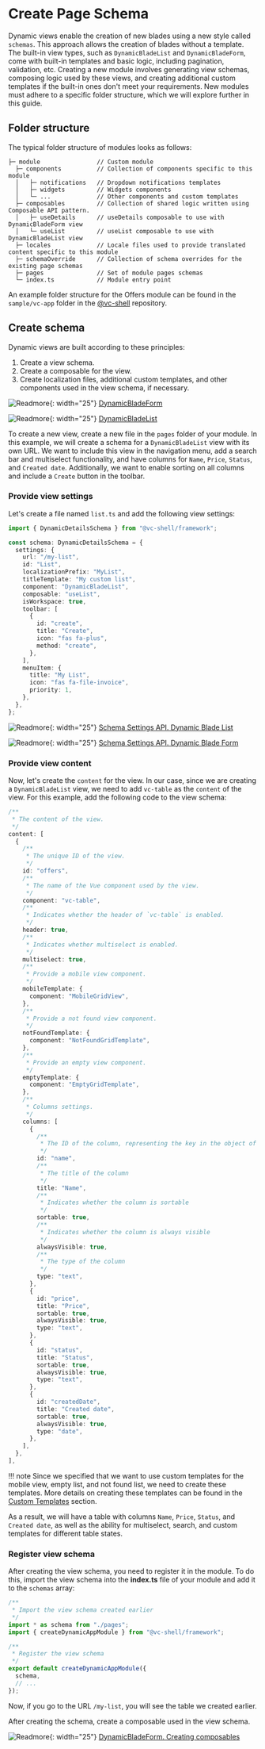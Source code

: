 # Create Page Schema

Dynamic views enable the creation of new blades using a new style called `schemas`. This approach allows the creation of blades without a template. The built-in view types, such as `DynamicBladeList` and `DynamicBladeForm`, come with built-in templates and basic logic, including pagination, validation, etc. Creating a new module involves generating view schemas, composing logic used by these views, and creating additional custom templates if the built-in ones don't meet your requirements. New modules must adhere to a specific folder structure, which we will explore further in this guide.

## Folder structure

The typical folder structure of modules looks as follows:

```
├─ module                // Custom module
  ├─ components          // Collection of components specific to this module
  │   ├─ notifications   // Dropdown notifications templates
  │   ├─ widgets         // Widgets components
  │   └─ ...             // Other components and custom templates
  ├─ composables         // Collection of shared logic written using Composable API pattern.
  │   ├─ useDetails      // useDetails composable to use with DynamicBladeForm view
  │   └─ useList         // useList composable to use with DynamicBladeList view
  ├─ locales             // Locale files used to provide translated content specific to this module
  ├─ schemaOverride      // Collection of schema overrides for the existing page schemas
  ├─ pages               // Set of module pages schemas
  └─ index.ts            // Module entry point
```

An example folder structure for the Offers module can be found in the `sample/vc-app` folder in the [@vc-shell](https://github.com/VirtoCommerce/vc-shell) repository.

## Create schema

Dynamic views are built according to these principles:

1. Create a view schema.
2. Create a composable for the view.
3. Create localization files, additional custom templates, and other components used in the view schema, if necessary.

![Readmore](../../../media/readmore.png){: width="25"} [DynamicBladeForm](Dynamic-Blade-Form.md)

![Readmore](../../../media/readmore.png){: width="25"} [DynamicBladeList](Dynamic-Blade-List.md)

To create a new view, create a new file in the `pages` folder of your module. In this example, we will create a schema for a `DynamicBladeList` view with its own URL. We want to include this view in the navigation menu, add a search bar and multiselect functionality, and have columns for `Name`, `Price`, `Status`, and `Created date`. Additionally, we want to enable sorting on all columns and include a `Create` button in the toolbar.

### Provide view settings

Let's create a file named `list.ts` and add the following view settings:

```typescript
import { DynamicDetailsSchema } from "@vc-shell/framework";

const schema: DynamicDetailsSchema = {
  settings: {
    url: "/my-list",
    id: "List",
    localizationPrefix: "MyList",
    titleTemplate: "My custom list",
    component: "DynamicBladeList",
    composable: "useList",
    isWorkspace: true,
    toolbar: [
      {
        id: "create",
        title: "Create",
        icon: "fas fa-plus",
        method: "create",
      },
    ],
    menuItem: {
      title: "My List",
      icon: "fas fa-file-invoice",
      priority: 1,
    },
  },
};
```

![Readmore](../../../media/readmore.png){: width="25"} [Schema Settings API. Dynamic Blade List](../dynamic-views/Dynamic-Blade-List.md#schema-settings-api)

![Readmore](../../../media/readmore.png){: width="25"} [Schema Settings API. Dynamic Blade Form](../dynamic-views/Dynamic-Blade-Form.md#schema-settings-api)


### Provide view content

Now, let's create the `content` for the view. In our case, since we are creating a `DynamicBladeList` view, we need to add `vc-table` as the `content` of the view. For this example, add the following code to the view schema:

```typescript
/**
 * The content of the view.
 */
content: [
  {
    /**
     * The unique ID of the view.
     */
    id: "offers",
    /**
     * The name of the Vue component used by the view.
     */
    component: "vc-table",
    /**
     * Indicates whether the header of `vc-table` is enabled.
     */
    header: true,
    /**
     * Indicates whether multiselect is enabled.
     */
    multiselect: true,
    /**
     * Provide a mobile view component.
     */
    mobileTemplate: {
      component: "MobileGridView",
    },
    /**
     * Provide a not found view component.
     */
    notFoundTemplate: {
      component: "NotFoundGridTemplate",
    },
    /**
     * Provide an empty view component.
     */
    emptyTemplate: {
      component: "EmptyGridTemplate",
    },
    /**
     * Columns settings.
     */
    columns: [
      {
        /**
         * The ID of the column, representing the key in the object of the blade's loaded data
         */
        id: "name",
        /**
         * The title of the column
         */
        title: "Name",
        /**
         * Indicates whether the column is sortable
         */
        sortable: true,
        /**
         * Indicates whether the column is always visible
         */
        alwaysVisible: true,
        /**
         * The type of the column
         */
        type: "text",
      },
      {
        id: "price",
        title: "Price",
        sortable: true,
        alwaysVisible: true,
        type: "text",
      },
      {
        id: "status",
        title: "Status",
        sortable: true,
        alwaysVisible: true,
        type: "text",
      },
      {
        id: "createdDate",
        title: "Created date",
        sortable: true,
        alwaysVisible: true,
        type: "date",
      },
    ],
  },
],
```

!!! note
    Since we specified that we want to use custom templates for the mobile view, empty list, and not found list, we need to create these templates. More details on creating these templates can be found in the [Custom Templates](Custom-Templates.md) section.

As a result, we will have a table with columns `Name`, `Price`, `Status`, and `Created date`, as well as the ability for multiselect, search, and custom templates for different table states.

### Register view schema

After creating the view schema, you need to register it in the module. To do this, import the view schema into the **index.ts** file of your module and add it to the `schemas` array:

```typescript
/**
 * Import the view schema created earlier
 */
import * as schema from "./pages";
import { createDynamicAppModule } from "@vc-shell/framework";

/**
 * Register the view schema
 */
export default createDynamicAppModule({
  schema,
  // ...
});
```

Now, if you go to the URL `/my-list`, you will see the table we created earlier.

After creating the schema, create a composable used in the view schema.

![Readmore](../../../media/readmore.png){: width="25"} [DynamicBladeForm. Creating composables](../../Extensibility/Overriding-Composables.md)
